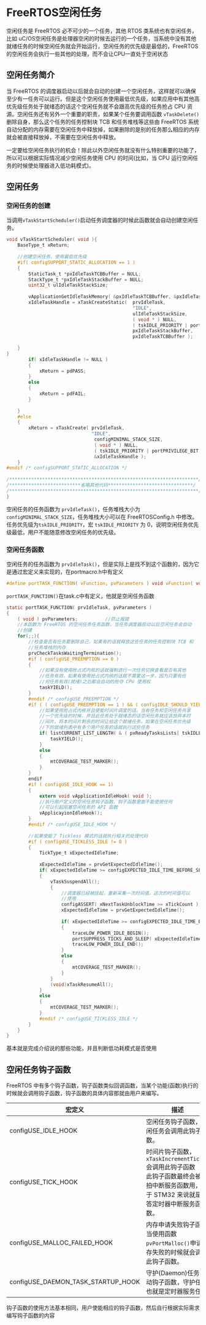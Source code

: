 # FreeRTOS空闲任务
空闲任务是 FreeRTOS 必不可少的一个任务，其他 RTOS 类系统也有空闲任务，比如 uC/OS空闲任务是处理器空闲的时候去运行的一个任务，当系统中没有其他就绪任务的时候空闲任务就会开始运行，空闲任务的优先级是最低的，FreeRTOS的空闲任务会执行一些其他的处理，而不会让CPU一直处于空闲状态

## 空闲任务简介
当 FreeRTOS 的调度器启动以后就会自动的创建一个空闲任务，这样就可以确保至少有一任务可以运行。但是这个空闲任务使用最低优先级，如果应用中有其他高优先级任务处于就绪态的话这个空闲任务就不会跟高优先级的任务抢占 CPU 资源。空闲任务还有另外一个重要的职责，如果某个任务要调用函数 `vTaskDelete()`删除自身，那么这个任务的任务控制块 TCB 和任务堆栈等这些由 FreeRTOS 系统自动分配的内存需要在空闲任务中释放掉，如果删除的是别的任务那么相应的内存就会被直接释放掉，不需要在空闲任务中释放。  

一定要给空闲任务执行的机会！除此以外空闲任务就没有什么特别重要的功能了，所以可以根据实际情况减少空闲任务使用 CPU 的时间(比如，当 CPU 运行空闲任务的时候使处理器进入低功耗模式)。

## 空闲任务
### 空闲任务的创建
当调用`vTaskStartScheduler()`启动任务调度器的时候此函数就会自动创建空闲任务。
```c
void vTaskStartScheduler( void ){
	BaseType_t xReturn;
	
	//创建空闲任务，使用最低优先级
	#if( configSUPPORT_STATIC_ALLOCATION == 1 )
	{
		StaticTask_t *pxIdleTaskTCBBuffer = NULL;  
		StackType_t *pxIdleTaskStackBuffer = NULL;  
		uint32_t ulIdleTaskStackSize;  
  
		vApplicationGetIdleTaskMemory( &pxIdleTaskTCBBuffer, &pxIdleTaskStackBuffer,&ulIdleTaskStackSize );
		xIdleTaskHandle = xTaskCreateStatic(  prvIdleTask,  
											  "IDLE", 
											  ulIdleTaskStackSize, 
											  ( void * ) NULL,  
											  ( tskIDLE_PRIORITY | portPRIVILEGE_BIT ),
											  pxIdleTaskStackBuffer,  
											  pxIdleTaskTCBBuffer );
	
	}
}
		if( xIdleTaskHandle != NULL )
		{
			xReturn = pdPASS;
		}
		else  
		{  
			xReturn = pdFAIL;  
		}
		
	}
	#else
	{  
		xReturn = xTaskCreate( prvIdleTask,  
							   "IDLE",  
								configMINIMAL_STACK_SIZE,  
								( void * ) NULL,  
								( tskIDLE_PRIORITY | portPRIVILEGE_BIT ),  
								&xIdleTaskHandle );  
	}  
#endif /* configSUPPORT_STATIC_ALLOCATION */  
  
/*********************************************************************/  
/**************************省略其他代码*******************************/  
/*********************************************************************/  
}
```
空闲任务的任务函数为 `prvIdleTask()`，任务堆栈大小为`configMINIMAL_STACK_SIZE`，任务堆栈大小可以在 FreeRTOSConfig.h 中修改。任务优先级为`tskIDLE_PRIORITY`，宏 `tskIDLE_PRIORITY` 为 0，说明空闲任务优先级最低，用户不能随意修改空闲任务的优先级。

### 空闲任务函数
空闲任务的任务函数为 `prvIdleTask()`，但是实际上是找不到这个函数的，因为它是通过宏定义来实现的，在portmacro.h中有定义

```c
#define portTASK_FUNCTION( vFunction, pvParameters ) void vFunction( void *pvParameters )
```
`portTASK_FUNCTION()`在task.c中有定义，他就是空闲任务函数
```c
static portTASK_FUNCTION( prvIdleTask, pvParameters )
{
	( void ) pvParameters; 			//防止报错
	//本函数为 FreeRTOS 的空闲任务任务函数，当任务调度器启动以后空闲任务会自动  
	//创建
	for(;;){
		//检查是否有任务要删除自己，如果有的话就释放这些任务的任务控制块 TCB 和  
		//任务堆栈的内存
		prvCheckTasksWaitingTermination();
		#if ( configUSE_PREEMPTION == 0 )
		{
			//如果没有使用抢占式内核的话就强制进行一次任务切换查看是否有其他  
			//任务有效，如果有使用抢占式内核的话就不需要这一步，因为只要有任  
			//何任务有效(就绪)之后都会自动的抢夺 CPU 使用权
			taskYIELD();
		}
		#endif /* configUSE_PREEMPTION */
		#if ( ( configUSE_PREEMPTION == 1 ) && ( configIDLE_SHOULD_YIELD == 1 ) ){
			//如果使用抢占式内核并且使能时间片调度的话，当有任务和空闲任务共享  
			//一个优先级的时候，并且此任务处于就绪态的话空闲任务就应该放弃本时  
			//间片，将本时间片剩余的时间让给这个就绪任务。如果在空闲任务优先级  
			//下的就绪列表中有多个用户任务的话就执行这些任务
			if( listCURRENT_LIST_LENGTH( & ( pxReadyTasksLists[ tskIDLE_PRIORITY ] ) )> ( UBaseType_t ) 1 ){
				taskYIELD();
			}
			else
			{
				mtCOVERAGE_TEST_MARKER();
			}
		}
		endif
		#if ( configUSE_IDLE_HOOK == 1)
		{
			extern void vApplicationIdleHook( void );
			//执行用户定义的空闲任务钩子函数，钩子函数里面不能使用任何  
			//可以引起阻塞空闲任务的 API 函数
			vApplicayionIdleHook();
		}
		#endif /* configUSE_IDLE_HOOK */
		
		//如果使能了 Tickless 模式的话就执行相关的处理代码
		#if ( configUSE_TICKLESS_IDLE != 0 )
		{
			TickType_t xExpectedIdleTime;
			
			xExpectedIdleTime = prvGetExpectedIdleTime();
			if( xExpectedIdleTime >= configEXPECTED_IDLE_TIME_BEFORE_SLEEP )
			{
				vTaskSuspendAll();
				{
					//调度器已经被挂起，重新采集一次时间值，这次的时间值可以  
					//使用
					configASSERT( xNextTaskUnblockTime >= xTickCount );
					xExpectedIdleTime = prvGetExpectedIdleTime();
					
					if( xExpectedIdleTime >= configEXPECTED_IDLE_TIME_BEFORE_SLEEP )
					{
						traceLOW_POWER_IDLE_BEGIN();  
						portSUPPRESS_TICKS_AND_SLEEP( xExpectedIdleTime ); (11)  
						traceLOW_POWER_IDLE_END();	
					}
					else
					{
						mtCOVERAGE_TEST_MARKER();
					}
				}
				(void)xTaskResumeAll();
			}
			else
			{
				mtCOVERAGE_TEST_MARKER();
			}
			#endif /* configUSE_TICKLESS_IDLE */
		}
	}
}

```
基本就是完成介绍说的那些功能，并且判断低功耗模式是否使用

## 空闲任务钩子函数
FreeRTOS 中有多个钩子函数，钩子函数类似回调函数，当某个功能(函数)执行的时候就会调用钩子函数，钩子函数的具体内容那就由用户来编写。

| 宏定义                             | 描述                                                                                                                                       |
| ---------------------------------- | ------------------------------------------------------------------------------------------------------------------------------------------ |
| configUSE_IDLE_HOOK                | 空闲任务钩子函数，空闲任务会调用此钩子函数。                                                                                               |
| configUSE_TICK_HOOK                | 时间片钩子函数，`xTaskIncrementTick()`会调用此钩子函数</br>此钩子函数最终会被节拍中断服务函数用，对于 STM32 来说就是滴答定时器中断服务函数。 |
| configUSE_MALLOC_FAILED_HOOK       | 内存申请失败钩子函数当使用函数`pvPortMalloc()`申请内存失败的时候就会调用此钩子函数。                                                         |
| configUSE_DAEMON_TASK_STARTUP_HOOK | 守护(Daemon)任务启动钩子函数，守护任务也就是定时器服务任务                                                                                 |

钩子函数的使用方法基本相同，用户使能相应的钩子函数，然后自行根据实际需求编写钩子函数的内容
